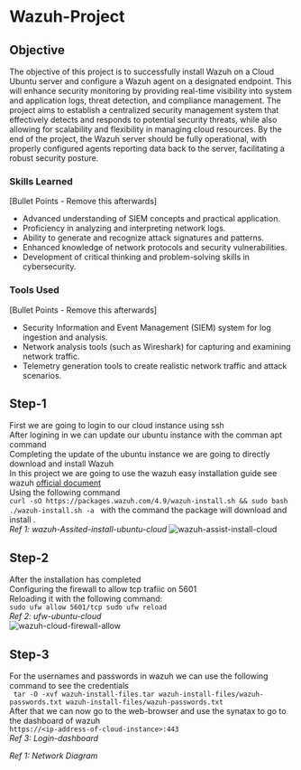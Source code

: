 # Wazuh-Project

## Objective
The objective of this project is to successfully install Wazuh on a Cloud Ubuntu server and configure a Wazuh agent on a designated endpoint. This will enhance security monitoring by providing real-time visibility into system and application logs, threat detection, and compliance management. The project aims to establish a centralized security management system that effectively detects and responds to potential security threats, while also allowing for scalability and flexibility in managing cloud resources. By the end of the project, the Wazuh server should be fully operational, with properly configured agents reporting data back to the server, facilitating a robust security posture.
### Skills Learned
[Bullet Points - Remove this afterwards]

- Advanced understanding of SIEM concepts and practical application.
- Proficiency in analyzing and interpreting network logs.
- Ability to generate and recognize attack signatures and patterns.
- Enhanced knowledge of network protocols and security vulnerabilities.
- Development of critical thinking and problem-solving skills in cybersecurity.

### Tools Used
[Bullet Points - Remove this afterwards]

- Security Information and Event Management (SIEM) system for log ingestion and analysis.
- Network analysis tools (such as Wireshark) for capturing and examining network traffic.
- Telemetry generation tools to create realistic network traffic and attack scenarios.

## Step-1
First we are going to login to our cloud instance using ssh<br>
After logining in we can update our ubuntu instance with the comman apt command <br>
Completing the update of the ubuntu instance we are going to directly download and install Wazuh <br>
In this project we are going to use the wazuh easy installation guide see wazuh <a href="https://documentation.wazuh.com/current/quickstart.html">official document</a><br>
Using the following command <br>
``
curl -sO https://packages.wazuh.com/4.9/wazuh-install.sh && sudo bash ./wazuh-install.sh -a 
``
with the command the package will download and install .<br>
*Ref 1: wazuh-Assited-install-ubuntu-cloud*
![wazuh-assist-install-cloud](https://github.com/user-attachments/assets/649eb8f3-d3a1-44bf-aeb5-8a86953a976d)

## Step-2
After the installation has completed <br>
Configuring the firewall to allow tcp trafiic on 5601<br>
Reloading it with the following command:<br>
``sudo ufw allow 5601/tcp
sudo ufw reload
``<br>
*Ref 2: ufw-ubuntu-cloud*<br>
![wazuh-cloud-firewall-allow](https://github.com/user-attachments/assets/2f0200a6-b543-4554-bed6-f84311ab9019)
## Step-3
For the usernames and passwords in wazuh we can use the following command to see the credentials<br>
`` tar -O -xvf wazuh-install-files.tar wazuh-install-files/wazuh-passwords.txt
wazuh-install-files/wazuh-passwords.txt``
<br>
After that we can now go to the web-browser and use the synatax to go to the dashboard of wazuh<br>
``https://<ip-address-of-cloud-instance>:443``<br>
*Ref 3: Login-dashboard*


*Ref 1: Network Diagram*

